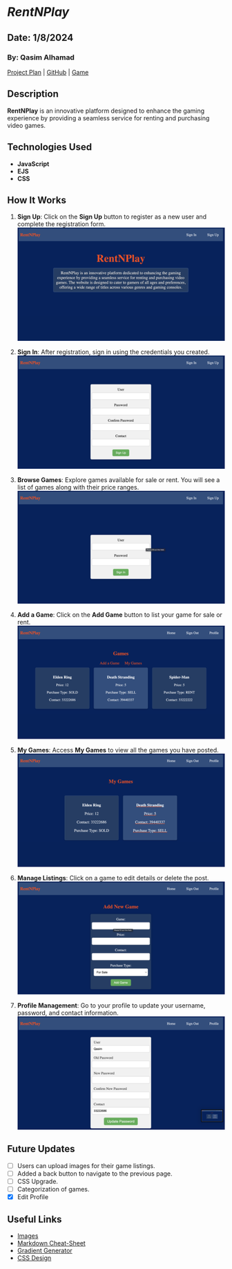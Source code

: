 # ***RentNPlay*** 

## Date: 1/8/2024
### By: Qasim Alhamad

[Project Plan](https://trello.com/b/3optTgm1/rentnplay) | [GitHub](https://github.com/qassimalhamad/RentNPlay) | [Game](https://qassimalhamad.github.io/RaceToVictory/)

## Description
**RentNPlay** is an innovative platform designed to enhance the gaming experience by providing a seamless service for renting and purchasing video games.

## Technologies Used
* **JavaScript** 
* **EJS**
* **CSS**

## How It Works

1. **Sign Up**: Click on the **Sign Up** button to register as a new user and complete the registration form.
    ![alt text](./Images/Image1.png)
2. **Sign In**: After registration, sign in using the credentials you created.
    ![alt text](./Images/Image2.png)

3. **Browse Games**: Explore games available for sale or rent. You will see a list of games along with their price ranges.
    ![alt text](./Images/Image3.png)
4. **Add a Game**: Click on the **Add Game** button to list your game for sale or rent.
    ![alt text](./Images/Image4.png)
5. **My Games**: Access **My Games** to view all the games you have posted.
    ![alt text](./Images/Image5.png)
6. **Manage Listings**: Click on a game to edit details or delete the post.
    ![alt text](./Images/Image7.png)
7. **Profile Management**: Go to your profile to update your username, password, and contact information.
    ![alt text](./Images/Image6.png)
## Future Updates
- [ ] Users can upload images for their game listings.
- [ ] Added a back button to navigate to the previous page.
- [ ] CSS Upgrade.
- [ ] Categorization of games.
- [X] Edit Profile

## Useful Links
- [Images](https://gemini.google.com/)
- [Markdown Cheat-Sheet](https://www.markdownguide.org/cheat-sheet/)
- [Gradient Generator](https://cssgradient.io/)
- [CSS Design](https://getbootstrap.com/docs/5.0/components/navbar/)
